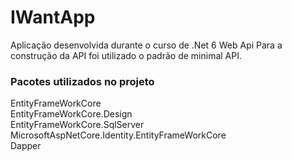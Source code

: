 # IWantApp
Aplicação desenvolvida durante o curso de .Net 6 Web Api
Para a construção da API foi utilizado o padrão de minimal API.

### Pacotes utilizados no projeto 
EntityFrameWorkCore<br>
EntityFrameWorkCore.Design<br>
EntityFrameWorkCore.SqlServer<br>
MicrosoftAspNetCore.Identity.EntityFrameWorkCore<br>
Dapper<br>
